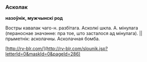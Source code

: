 ### Асколак
**назоўнік, мужчынскі род**

Востры кавалак чаго-н. разбітага. Асколкі шкла. А. мінулага (пераноснае значэнне: пра тое, што засталося ад мінулага). || прыметнік: асколачны. Асколачная бомба.

<a rel="author">[http://rv-blr.com/](http://rv-blr.com/slounik.jsp?letterId=0&maskId=0&pageId=286)</a>
